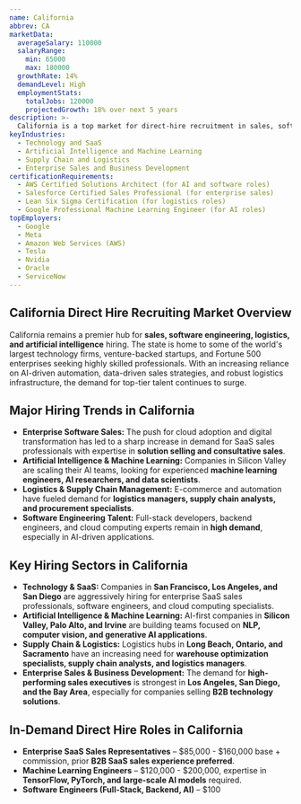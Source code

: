 ```yaml
---
name: California
abbrev: CA
marketData:
  averageSalary: 110000
  salaryRange:
    min: 65000
    max: 180000
  growthRate: 14%
  demandLevel: High
  employmentStats:
    totalJobs: 120000
    projectedGrowth: 18% over next 5 years
description: >-
  California is a top market for direct-hire recruitment in sales, software engineering, logistics, and artificial intelligence, driven by a booming tech industry and a strong demand for high-performing talent.
keyIndustries:
  - Technology and SaaS
  - Artificial Intelligence and Machine Learning
  - Supply Chain and Logistics
  - Enterprise Sales and Business Development
certificationRequirements:
  - AWS Certified Solutions Architect (for AI and software roles)
  - Salesforce Certified Sales Professional (for enterprise sales)
  - Lean Six Sigma Certification (for logistics roles)
  - Google Professional Machine Learning Engineer (for AI roles)
topEmployers:
  - Google
  - Meta
  - Amazon Web Services (AWS)
  - Tesla
  - Nvidia
  - Oracle
  - ServiceNow
---
```


## **California Direct Hire Recruiting Market Overview**
California remains a premier hub for **sales, software engineering, logistics, and artificial intelligence** hiring. The state is home to some of the world's largest technology firms, venture-backed startups, and Fortune 500 enterprises seeking highly skilled professionals. With an increasing reliance on AI-driven automation, data-driven sales strategies, and robust logistics infrastructure, the demand for top-tier talent continues to surge.

## **Major Hiring Trends in California**
- **Enterprise Software Sales:** The push for cloud adoption and digital transformation has led to a sharp increase in demand for SaaS sales professionals with expertise in **solution selling and consultative sales**.
- **Artificial Intelligence & Machine Learning:** Companies in Silicon Valley are scaling their AI teams, looking for experienced **machine learning engineers, AI researchers, and data scientists**.
- **Logistics & Supply Chain Management:** E-commerce and automation have fueled demand for **logistics managers, supply chain analysts, and procurement specialists**.
- **Software Engineering Talent:** Full-stack developers, backend engineers, and cloud computing experts remain in **high demand**, especially in AI-driven applications.

## **Key Hiring Sectors in California**
- **Technology & SaaS:** Companies in **San Francisco, Los Angeles, and San Diego** are aggressively hiring for enterprise SaaS sales professionals, software engineers, and cloud computing specialists.
- **Artificial Intelligence & Machine Learning:** AI-first companies in **Silicon Valley, Palo Alto, and Irvine** are building teams focused on **NLP, computer vision, and generative AI applications**.
- **Supply Chain & Logistics:** Logistics hubs in **Long Beach, Ontario, and Sacramento** have an increasing need for **warehouse optimization specialists, supply chain analysts, and logistics managers**.
- **Enterprise Sales & Business Development:** The demand for **high-performing sales executives** is strongest in **Los Angeles, San Diego, and the Bay Area**, especially for companies selling **B2B technology solutions**.

## **In-Demand Direct Hire Roles in California**
- **Enterprise SaaS Sales Representatives** – $85,000 - $160,000 base + commission, prior **B2B SaaS sales experience preferred**.
- **Machine Learning Engineers** – $120,000 - $200,000, expertise in **TensorFlow, PyTorch, and large-scale AI models** required.
- **Software Engineers (Full-Stack, Backend, AI)** – $100
